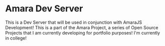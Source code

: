 # Amara Dev Server
This is a Dev Server that will be used in conjunction with AmaraJS Development! This is a part of the Amara Project, a series of Open Source Projects that I am currently developing for portfolio purposes! I'm currently in college!
